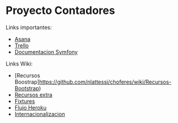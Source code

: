# Proyecto Contadores

Links importantes:
- [Asana](https://app.asana.com)
- [Trello](https://trello.com/b/j4SNSDPJ/choferes)
- [Documentacion Symfony](http://symfony.com/doc/current/index.html)

Links Wiki:
- [Recursos Boostrap]https://github.com/nlattessi/choferes/wiki/Recursos-Bootstrap)
- [Recursos extra](https://github.com/nlattessi/contadores/wiki/Recursos-extra)
- [Fixtures](https://github.com/nlattessi/contadores/wiki/Fixtures)
- [Flujo Heroku](https://github.com/nlattessi/contadores/wiki/Heroku)
- [Internacionalizacion](https://github.com/nlattessi/contadores/wiki/Internacionalizaci%C3%B3n)
